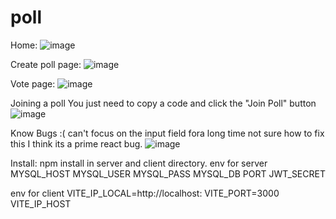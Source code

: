 # poll


Home:
![image](https://github.com/aurorynaru/poll/assets/111576998/b65ee768-e2b7-44b5-8ac5-bedda9cf02e6)

Create poll page:
![image](https://github.com/aurorynaru/poll/assets/111576998/fa8e1a8a-e316-4853-ac87-95b8d3273957)

Vote page:
![image](https://github.com/aurorynaru/poll/assets/111576998/0bc5a2ad-e643-4cdd-a0ea-01143543d1c0)

Joining a poll
You just need to copy a code and click the "Join Poll" button
![image](https://github.com/aurorynaru/poll/assets/111576998/63dd9325-bb66-46f0-8923-e2fde0f1a0ee)

Know Bugs :(
can't focus on the input field fora long time
not sure how to fix this I think its a prime react bug.
![image](https://github.com/aurorynaru/poll/assets/111576998/89e2d1db-811f-415b-92f4-a2d2827cd5a2)


Install:
npm install in server and client directory.
env for server
MYSQL_HOST 
MYSQL_USER 
MYSQL_PASS 
MYSQL_DB 
PORT
JWT_SECRET

env for client
VITE_IP_LOCAL=http://localhost:
VITE_PORT=3000
VITE_IP_HOST
